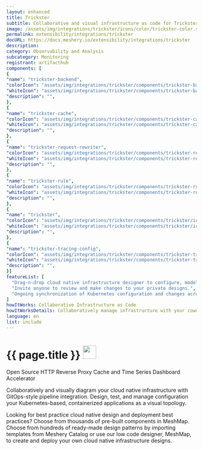 ```yaml
---
layout: enhanced
title: Trickster
subtitle: Collaborative and visual infrastructure as code for Trickster
image: /assets/img/integrations/trickster/icons/color/trickster-color.svg
permalink: extensibility/integrations/trickster
docURL: https://docs.meshery.io/extensibility/integrations/trickster
description: 
category: Observability and Analysis
subcategory: Monitoring
registrant: artifacthub
components: [
{
"name": "trickster-backend",
"colorIcon": "assets/img/integrations/trickster/components/trickster-backend/icons/color/trickster-backend-color.svg",
"whiteIcon": "assets/img/integrations/trickster/components/trickster-backend/icons/white/trickster-backend-white.svg",
"description": "",
},
{
"name": "trickster-cache",
"colorIcon": "assets/img/integrations/trickster/components/trickster-cache/icons/color/trickster-cache-color.svg",
"whiteIcon": "assets/img/integrations/trickster/components/trickster-cache/icons/white/trickster-cache-white.svg",
"description": "",
},
{
"name": "trickster-request-rewriter",
"colorIcon": "assets/img/integrations/trickster/components/trickster-request-rewriter/icons/color/trickster-request-rewriter-color.svg",
"whiteIcon": "assets/img/integrations/trickster/components/trickster-request-rewriter/icons/white/trickster-request-rewriter-white.svg",
"description": "",
},
{
"name": "trickster-rule",
"colorIcon": "assets/img/integrations/trickster/components/trickster-rule/icons/color/trickster-rule-color.svg",
"whiteIcon": "assets/img/integrations/trickster/components/trickster-rule/icons/white/trickster-rule-white.svg",
"description": "",
},
{
"name": "trickster",
"colorIcon": "assets/img/integrations/trickster/components/trickster/icons/color/trickster-color.svg",
"whiteIcon": "assets/img/integrations/trickster/components/trickster/icons/white/trickster-white.svg",
"description": "",
},
{
"name": "trickster-tracing-config",
"colorIcon": "assets/img/integrations/trickster/components/trickster-tracing-config/icons/color/trickster-tracing-config-color.svg",
"whiteIcon": "assets/img/integrations/trickster/components/trickster-tracing-config/icons/white/trickster-tracing-config-white.svg",
"description": "",
}]
featureList: [
  "Drag-n-drop cloud native infrastructure designer to configure, model, and deploy your workloads.",
  "Invite anyone to review and make changes to your private designs.",
  "Ongoing synchronization of Kubernetes configuration and changes across any number of clusters."
]
howItWorks: Collaborative Infrastructure as Code
howItWorksDetails: Collaboratively manage infrastructure with your coworkers synchronously sharing the same designs.
language: en
list: include
---
```

<h1>{{ page.title }} <img src="{{ page.image }}" style="width: 35px; height: 35px;" /></h1>

<p>
Open Source HTTP Reverse Proxy Cache and Time Series Dashboard Accelerator
</p>
<p>
    Collaboratively and visually diagram your cloud native infrastructure with GitOps-style pipeline integration. Design, test, and manage configuration your Kubernetes-based, containerized applications as a visual topology.
</p>
<p>
    Looking for best practice cloud native design and deployment best practices? Choose from thousands of pre-built components in MeshMap. Choose from hundreds of ready-made design patterns by importing templates from Meshery Catalog or use our low code designer, MeshMap, to create and deploy your own cloud native infrastructure designs.
</p>
